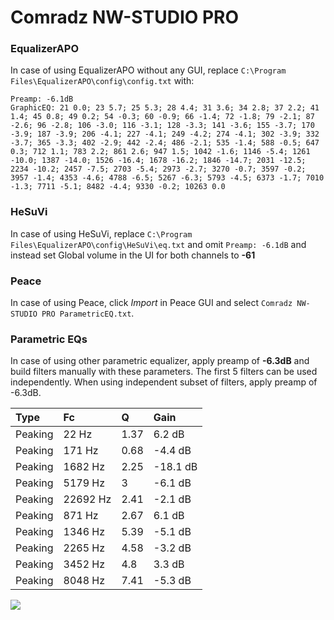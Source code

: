 # Comradz NW-STUDIO PRO

### EqualizerAPO
In case of using EqualizerAPO without any GUI, replace `C:\Program Files\EqualizerAPO\config\config.txt`
with:
```
Preamp: -6.1dB
GraphicEQ: 21 0.0; 23 5.7; 25 5.3; 28 4.4; 31 3.6; 34 2.8; 37 2.2; 41 1.4; 45 0.8; 49 0.2; 54 -0.3; 60 -0.9; 66 -1.4; 72 -1.8; 79 -2.1; 87 -2.6; 96 -2.8; 106 -3.0; 116 -3.1; 128 -3.3; 141 -3.6; 155 -3.7; 170 -3.9; 187 -3.9; 206 -4.1; 227 -4.1; 249 -4.2; 274 -4.1; 302 -3.9; 332 -3.7; 365 -3.3; 402 -2.9; 442 -2.4; 486 -2.1; 535 -1.4; 588 -0.5; 647 0.3; 712 1.1; 783 2.2; 861 2.6; 947 1.5; 1042 -1.6; 1146 -5.4; 1261 -10.0; 1387 -14.0; 1526 -16.4; 1678 -16.2; 1846 -14.7; 2031 -12.5; 2234 -10.2; 2457 -7.5; 2703 -5.4; 2973 -2.7; 3270 -0.7; 3597 -0.2; 3957 -1.4; 4353 -4.6; 4788 -6.5; 5267 -6.3; 5793 -4.5; 6373 -1.7; 7010 -1.3; 7711 -5.1; 8482 -4.4; 9330 -0.2; 10263 0.0
```

### HeSuVi
In case of using HeSuVi, replace `C:\Program Files\EqualizerAPO\config\HeSuVi\eq.txt` and omit `Preamp:
-6.1dB` and instead set Global volume in the UI for both channels to **-61**

### Peace
In case of using Peace, click *Import* in Peace GUI and select `Comradz NW-STUDIO PRO ParametricEQ.txt`.

### Parametric EQs
In case of using other parametric equalizer, apply preamp of **-6.3dB** and build filters manually
with these parameters. The first 5 filters can be used independently.
When using independent subset of filters, apply preamp of -6.3dB.

| Type    | Fc       |    Q | Gain     |
|:--------|:---------|:-----|:---------|
| Peaking | 22 Hz    | 1.37 | 6.2 dB   |
| Peaking | 171 Hz   | 0.68 | -4.4 dB  |
| Peaking | 1682 Hz  | 2.25 | -18.1 dB |
| Peaking | 5179 Hz  | 3    | -6.1 dB  |
| Peaking | 22692 Hz | 2.41 | -2.1 dB  |
| Peaking | 871 Hz   | 2.67 | 6.1 dB   |
| Peaking | 1346 Hz  | 5.39 | -5.1 dB  |
| Peaking | 2265 Hz  | 4.58 | -3.2 dB  |
| Peaking | 3452 Hz  | 4.8  | 3.3 dB   |
| Peaking | 8048 Hz  | 7.41 | -5.3 dB  |

![](https://raw.githubusercontent.com/jaakkopasanen/AutoEq/master/results/innerfidelity/sbaf-serious/Comradz%20NW-STUDIO%20PRO/Comradz%20NW-STUDIO%20PRO.png)